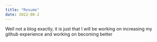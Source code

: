 ```yaml
---
title: "Resume"
date: 2022-06-2
---
```


Well not a blog exactly, it is just that I will be working on increasing my github experience and working on becoming better
